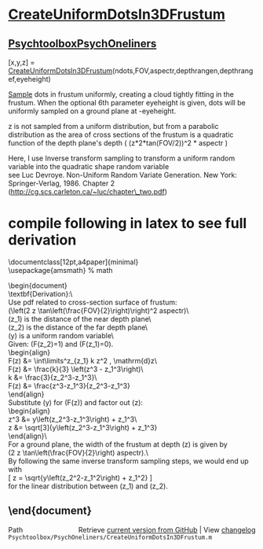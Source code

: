 # [CreateUniformDotsIn3DFrustum](CreateUniformDotsIn3DFrustum)
## [Psychtoolbox](Psychtoolbox)[PsychOneliners](PsychOneliners)

[x,y,z] = [CreateUniformDotsIn3DFrustum](CreateUniformDotsIn3DFrustum)(ndots,FOV,aspectr,depthrangen,depthrangef,eyeheight)  
  
[Sample](Sample) dots in frustum uniformly, creating a cloud tightly fitting in the  
frustum. When the optional 6th parameter eyeheight is given, dots will be  
uniformly sampled on a ground plane at -eyeheight.  
  
z is not sampled from a uniform distribution, but from a parabolic  
distribution as the area of cross sections of the frustum is a quadratic  
function of the depth plane's depth ( (z\*2\*tan(FOV/2))^2 \* aspectr )  
  
Here, I use Inverse transform sampling to transform a uniform random  
variable into the quadratic shape random variable  
see Luc Devroye. Non-Uniform Random Variate Generation. New York:  
Springer-Verlag, 1986. Chapter 2  
(http://cg.scs.carleton.ca/~luc/chapter\_two.pdf)  
# compile following in latex to see full derivation  
\documentclass[12pt,a4paper]{minimal}  
\usepackage{amsmath}        % math  
  
\begin{document}  
\textbf{Derivation}:\\  
Use pdf related to cross-section surface of frustum:  
\(\left(2 z \tan\left(\frac{FOV}{2}\right)\right)^2 aspectr\)\\  
\(z\_1\) is the distance of the near depth plane\\  
\(z\_2\) is the distance of the far depth plane\\  
\(y\) is a uniform random variable\\  
Given: \(F(z\_2)=1\) and \(F(z\_1)=0\).  
\begin{align}  
    F(z) &= \int\limits^z\_{z\_1} k z^2 \, \mathrm{d}z\\  
    F(z) &= \frac{k}{3} \left(z^3 - z\_1^3\right)\\  
    k    &= \frac{3}{z\_2^3-z\_1^3}\\  
    F(z) &= \frac{z^3-z\_1^3}{z\_2^3-z\_1^3}  
\end{align}  
Substitute \(y\) for \(F(z)\) and factor out \(z\):  
\begin{align}  
    z^3  &= y\left(z\_2^3-z\_1^3\right) + z\_1^3\\  
    z    &= \sqrt[3]{y\left(z\_2^3-z\_1^3\right) + z\_1^3}  
\end{align}\\  
For a ground plane, the width of the frustum at depth \(z\) is given by  
\(2 z \tan\left(\frac{FOV}{2}\right) aspectr\).\\  
By following the same inverse transform sampling steps, we would end up  
with   
\[ z = \sqrt{y\left(z\_2^2-z\_1^2\right) + z\_1^2} \]  
for the linear distribution between \(z\_1\) and \(z\_2\).  
  
\end{document}  
----  




<div class="code_header" style="text-align:right;">
  <span style="float:left;">Path&nbsp;&nbsp;</span> <span class="counter">Retrieve <a href=
  "https://raw.github.com/Psychtoolbox-3/Psychtoolbox-3/beta/Psychtoolbox/PsychOneliners/CreateUniformDotsIn3DFrustum.m">current version from GitHub</a> | View <a href=
  "https://github.com/Psychtoolbox-3/Psychtoolbox-3/commits/beta/Psychtoolbox/PsychOneliners/CreateUniformDotsIn3DFrustum.m">changelog</a></span>
</div>
<div class="code">
  <code>Psychtoolbox/PsychOneliners/CreateUniformDotsIn3DFrustum.m</code>
</div>

